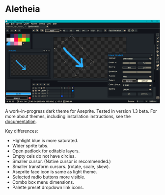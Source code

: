 # Aletheia

![Screen Capture](screenCap.png)

A work-in-progress dark theme for Aseprite. Tested in version 1.3 beta. For more about themes, including installation instructions, see the [documentation](https://www.aseprite.org/docs/extensions/themes/).

Key differences:
- Highlight blue is more saturated.
- Wider sprite tabs.
- Open padlock for editable layers.
- Empty cels do not have circles.
- Smaller cursor. (Native cursor is recommended.)
- Smaller transform cursors. (rotate, scale, skew).
- Aseprite face icon is same as light theme.
- Selected radio buttons more visible.
- Combo box menu dimensions.
- Palette preset dropdown link icons.
